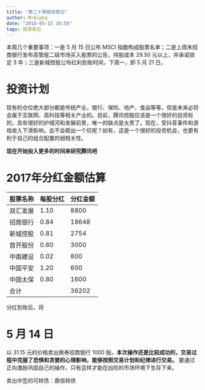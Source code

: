 ```yaml
---
title: "第二十周投资笔记"
author: MrAlpha
date: "2018-05-15 10:58"
tags: 投资笔记
---
```


本周几个重要事项：一是 5 月 15 日公布 MSCI 指数构成股票名单；二是上周末招商银行发布高管层二级市场买入股票的公告，持股成本 29.50 元以上，并承诺锁定 3 年；三是新城控股公布红利到账时间，下周一，即 5 月 21 日。

# 投资计划

现有的仓位绝大部分都是传统产业，银行、保险、地产、食品等等。但是未来必将会属于互联网、高科技等相关产业的。目前，腾讯控股应该是一个很好的投资标的，具有很好的护城河和发展前景，唯一的缺点是太贵了。现在，受抖音事件和游戏收入下滑影响，会不会砸出一个坑呢？如有，这是一个很好的投资机会，也更有利于自己的组合配置的弱相关性。

**现在开始投入更多的时间来研究腾讯吧**

# 2017年分红金额估算

| 股票名称 | 每股分红 | 分红金额 |
| -------- | -------- | -------- |
| 双汇发展 | 1.10     | 8800     |
| 招商银行 | 0.84     | 18648    |
| 新城控股 | 0.81     | 2754     |
| 首开股份 | 0.60     | 3000     |
| 中南建设 | 0.02     | 800      |
| 中国平安 | 1.20     | 600      |
| 中国太保 | 0.80     | 1600     |
| 合计     |          | 36202    |

分红到账后，将

# 5 月 14 日

以 31.15 元的价格卖出换券招商银行 1000 股。**本次操作还是比较成功的，交易过程中克服了恐惧和贪婪的心理影响，能够按照交易计划和纪律进行交易。** 要通过正向激励巩固自己的操作，只有这样才能在凶险的市场环境下生存下来。

卖出中签的可转债：鼎信转债
